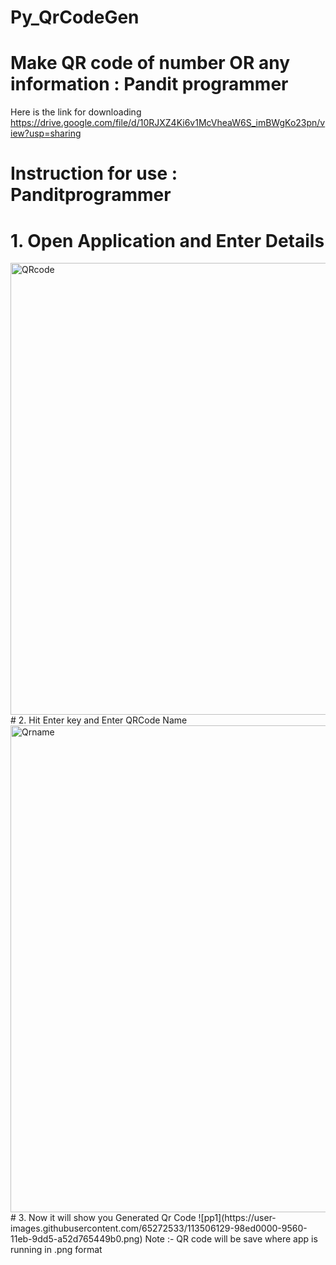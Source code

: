 # Py_QrCodeGen
# Make  QR code of number OR any information : Pandit programmer 
Here is the link for downloading 
https://drive.google.com/file/d/10RJXZ4Ki6v1McVheaW6S_imBWgKo23pn/view?usp=sharing
# Instruction for use : Panditprogrammer
# 1. Open Application and Enter Details
<img width="723" alt="QRcode" src="https://user-images.githubusercontent.com/65272533/113506088-414e9480-9560-11eb-8223-dab376b970a5.PNG">
# 2. Hit Enter key and Enter QRCode Name
<img width="779" alt="Qrname" src="https://user-images.githubusercontent.com/65272533/113506105-6c38e880-9560-11eb-82a7-2bf70cd8b404.PNG">
# 3. Now it will show you Generated Qr Code 
![pp1](https://user-images.githubusercontent.com/65272533/113506129-98ed0000-9560-11eb-9dd5-a52d765449b0.png)
 Note :- QR code will be save where app is running in .png format
 



